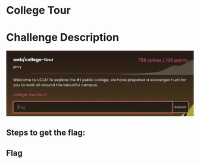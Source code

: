 # College Tour 

<h1>Challenge Description</h1>

<img width="700" alt="college-tour" src="https://github.com/angietechcafe/CTFWriteUps/blob/main/LA%20CTF/Web/LA%20Web%20Challenge.png">

<h2>Steps to get the flag: </h2>

<h2>Flag</h2>
